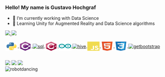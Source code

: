### Hello! My name is Gustavo Hochgraf

- 🔭 I’m currently working with Data Science
- 🌱 Learning Unity for Augmented Reality and Data Science algorithms

 <div>
  <a href="https://github.com/gustavohochgraf">
  <img height="145em" src="https://github-readme-stats.vercel.app/api?username=gustavohochgraf&show_icons=true&theme=dark&include_all_commits=true&count_private=true"/>
  <img height="145em" src="https://github-readme-stats.vercel.app/api/top-langs/?username=gustavohochgraf&layout=compact&langs_count=7&theme=dark"/>
</div>
<div style="display: inline_block"><br>
  <img align="center" alt="Python" height="30" width="40" src="https://raw.githubusercontent.com/devicons/devicon/master/icons/python/python-original.svg">
  <img align="center" alt="Csharp" height="30" width="40" src="https://raw.githubusercontent.com/devicons/devicon/master/icons/csharp/csharp-original.svg">
  <img align="center" alt="sql" height="30" width="40" src="https://cdn.cdnlogo.com/logos/m/21/microsoft-sql-server.svg">
  <img align="center" alt="C++" height="30" width="40" src="https://raw.githubusercontent.com/devicons/devicon/master/icons/cplusplus/cplusplus-original.svg">
  <img align="center" alt="arduino" height="30" width="40" src="https://raw.githubusercontent.com/devicons/devicon/master/icons/arduino/arduino-original.svg">
  <img align="center" alt="hive" height="30" width="40"  src="https://www.vectorlogo.zone/logos/apache_hive/apache_hive-icon.svg">
  <img align="center" alt="Js" height="30" width="40" src="https://raw.githubusercontent.com/devicons/devicon/master/icons/javascript/javascript-plain.svg">
  <img align="center" alt="HTML" height="30" width="40" src="https://raw.githubusercontent.com/devicons/devicon/master/icons/html5/html5-original.svg">
  <img align="center" alt="CSS" height="30" width="40" src="https://raw.githubusercontent.com/devicons/devicon/master/icons/css3/css3-original.svg">
  <img align="center" alt="getbootstrap" height="30" width="40"  src="https://www.vectorlogo.zone/logos/getbootstrap/getbootstrap-icon.svg">
</div>
  
  ##
 
<div> 
  <a href="https://instagram.com/hochgus" target="_blank"><img src="https://img.shields.io/badge/-Instagram-%23E4405F?style=for-the-badge&logo=instagram&logoColor=white" target="_blank"></a>
  <a href = "mailto:gusthoch@gmail.com"><img src="https://img.shields.io/badge/-Gmail-%23333?style=for-the-badge&logo=gmail&logoColor=white" target="_blank"></a>
  <a href="https://www.linkedin.com/in/gustavo-hochgraf" target="_blank"><img src="https://img.shields.io/badge/-LinkedIn-%230077B5?style=for-the-badge&logo=linkedin&logoColor=white" target="_blank"></a> <br>
  <img align="center" alt="robotdancing" height="150" src="https://media.giphy.com/media/fMA8pisLOUuqsHFF41/giphy.gif"/>
 </div>
